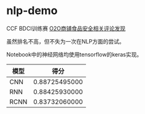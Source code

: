 # nlp-demo
CCF BDCI训练赛 [O2O商铺食品安全相关评论发现](https://www.datafountain.cn/competitions/370/)

虽然排名不高，但不失为一次在NLP方面的尝试。

Notebook中的神经网络均使用tensorflow的keras实现。

|模型|得分|
|---|---|
|CNN|0.88725495000|
|RNN|0.88425930000|
|RCNN|0.83732060000|
